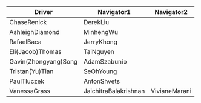 | Driver | Navigator1 | Navigator2|
|--------|-----------|------------|
|ChaseRenick|DerekLiu| |
|AshleighDiamond|MinhengWu| |
|RafaelBaca|JerryKhong| |
|Eli(Jacob)Thomas|TaiNguyen| |
|Gavin(Zhongyang)Song|AdamSzabunio| |
|Tristan(Yu)Tian|SeOhYoung| |
|PaulTluczek|AntonShvets| |
|VanessaGrass|JaichitraBalakrishnan|VivianeMarani|
